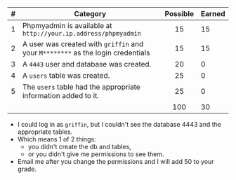 
| # |  Category                                                                                           | Possible | Earned|
|---|-----------------------------------------------------------------------------------------------------|:--------:|:------|
| 1 | Phpmyadmin is available at `http://your.ip.address/phpmyadmin`                                         |   15     |   15 |
| 2 | A user was created with `griffin` and your `M********` as the login credentials                        |   15     |   15 |
| 3 | A `4443` user and database was created.                                                                |   20     |   0 |
| 4 | A `users` table was created.                                                                           |   25     |   0 |
| 5 | The `users` table had the appropriate information added to it.                                         |   25     |   0 |
|   |                                                                                                        |   100    |  30 |

- I could log in as `griffin`, but I couldn't see the database 4443 and the appropriate tables. 
- Which means 1 of 2 things: 
    - you didn't create the db and tables, 
    - or you didn't give me permissions to see them.
- Email me after you change the permissions and I will add 50 to your grade.
